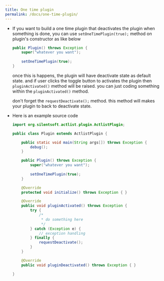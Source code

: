 ```yaml
---
title: One time plugin
permalink: /docs/one-time-plugin/
---
```


* If you want to build a one time plugin that deactivates the plugin when something is done,
  you can use `setOneTimePlugin(true);` method on plugin's constructor as like below
  ```java
  public Plugin() throws Exception {
      super("whatever you want");
      
      setOneTimePlugin(true);
  }
  ```
  
  once this is happens, the plugin will have deactivate state as default state. and if user clicks the toggle button to activates the plugin then `pluginActivated()` method will be raised.
  you can just coding something within the `pluginActivated()` method.
  
  don't forget the `requestDeactivate();` method. this method will makes your plugin to back to deactivate state.
  

* Here is an example source code
  ```java
  import org.silentsoft.actlist.plugin.ActlistPlugin;
  
  public class Plugin extends ActlistPlugin {
  
      public static void main(String args[]) throws Exception {
          debug();
      }
  
      public Plugin() throws Exception {
          super("whatever you want");
          
          setOneTimePlugin(true);
      }
  
      @Override
      protected void initialize() throws Exception { }
  
      @Override
      public void pluginActivated() throws Exception {
          try {
              /*
               * do something here
               */
          } catch (Exception e) {
              // exception handling
          } finally {
              requestDeactivate();
          }
      }
  
      @Override
      public void pluginDeactivated() throws Exception { }
  
  }
  ```